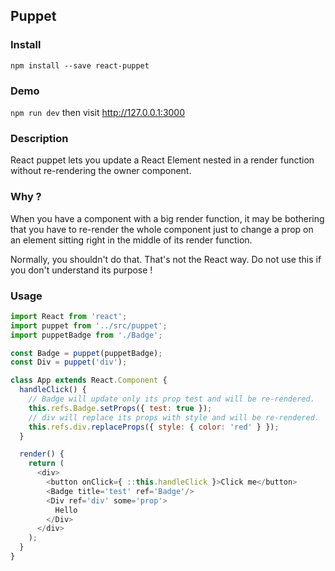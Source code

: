 ## Puppet

### Install
`npm install --save react-puppet`

### Demo
`npm run dev` then visit http://127.0.0.1:3000

### Description
React puppet lets you update a React Element nested in a render function without
re-rendering the owner component.

### Why ?
When you have a component with a big render function, it may be bothering that
you have to re-render the whole component just to change a prop on an element
sitting right in the middle of its render function.

Normally, you shouldn't do that. That's not the React way. Do not use this if
you don't understand its purpose !

### Usage
```js
import React from 'react';
import puppet from '../src/puppet';
import puppetBadge from './Badge';

const Badge = puppet(puppetBadge);
const Div = puppet('div');

class App extends React.Component {
  handleClick() {
    // Badge will update only its prop test and will be re-rendered.
    this.refs.Badge.setProps({ test: true });
    // div will replace its props with style and will be re-rendered.
    this.refs.div.replaceProps({ style: { color: 'red' } });
  }

  render() {
    return (
      <div>
        <button onClick={ ::this.handleClick }>Click me</button>
        <Badge title='test' ref='Badge'/>
        <Div ref='div' some='prop'>
          Hello
        </Div>
      </div>
    );
  }
}
```
